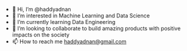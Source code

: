 - 👋 Hi, I’m @haddyadnan
- 👀 I’m interested in Machine Learning and Data Science
- 🌱 I’m currently learning Data Engineering
- 💞️ I’m looking to collaborate to build amazing products with positive impacts on the society
- 📫 How to reach me haddyadnan@gmail.com

<!---
haddyadnan/haddyadnan is a ✨ special ✨ repository because its `README.md` (this file) appears on your GitHub profile.
You can click the Preview link to take a look at your changes.
--->
